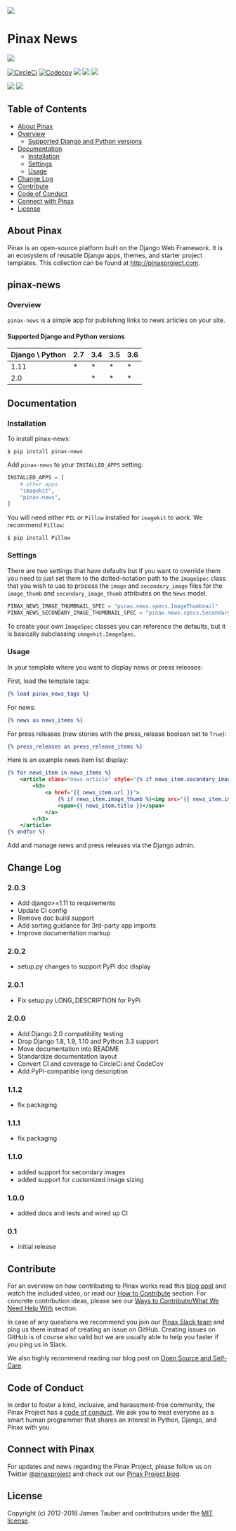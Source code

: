 ![](http://pinaxproject.com/pinax-design/patches/pinax-news.svg)

# Pinax News

[![](https://img.shields.io/pypi/v/pinax-news.svg)](https://pypi.python.org/pypi/pinax-news/)

[![CircleCi](https://img.shields.io/circleci/project/github/pinax/pinax-news.svg)](https://circleci.com/gh/pinax/pinax-news)
[![Codecov](https://img.shields.io/codecov/c/github/pinax/pinax-news.svg)](https://codecov.io/gh/pinax/pinax-news)
[![](https://img.shields.io/github/contributors/pinax/pinax-news.svg)](https://github.com/pinax/pinax-news/graphs/contributors)
[![](https://img.shields.io/github/issues-pr/pinax/pinax-news.svg)](https://github.com/pinax/pinax-news/pulls)
[![](https://img.shields.io/github/issues-pr-closed/pinax/pinax-news.svg)](https://github.com/pinax/pinax-news/pulls?q=is%3Apr+is%3Aclosed)

[![](http://slack.pinaxproject.com/badge.svg)](http://slack.pinaxproject.com/)
[![](https://img.shields.io/badge/license-MIT-blue.svg)](https://opensource.org/licenses/MIT)


## Table of Contents

* [About Pinax](#about-pinax)
* [Overview](#overview)
  * [Supported Django and Python versions](#supported-django-and-python-versions)
* [Documentation](#documentation)
  * [Installation](#installation)
  * [Settings](#settings)
  * [Usage](#usage)
* [Change Log](#change-log)
* [Contribute](#contribute)
* [Code of Conduct](#code-of-conduct)
* [Connect with Pinax](#connect-with-pinax)
* [License](#license)


## About Pinax

Pinax is an open-source platform built on the Django Web Framework. It is an ecosystem of reusable
Django apps, themes, and starter project templates. This collection can be found at http://pinaxproject.com.


## pinax-news

### Overview

``pinax-news`` is a simple app for publishing links to news articles on your site.

#### Supported Django and Python versions

Django \ Python | 2.7 | 3.4 | 3.5 | 3.6
--------------- | --- | --- | --- | ---
1.11 |  *  |  *  |  *  |  *  
2.0  |     |  *  |  *  |  *


## Documentation

### Installation

To install pinax-news:

```commandline
$ pip install pinax-news
```

Add `pinax-news` to your `INSTALLED_APPS` setting:

```python
INSTALLED_APPS = [
    # other apps
    "imagekit",
    "pinax.news",
]
```

You will need either `PIL` or `Pillow` installed for `imagekit` to work.  We
recommend `Pillow`:

```commandline
$ pip install Pillow
```

### Settings

There are two settings that have defaults but if you want to override them you
need to just set them to the dotted-notation path to the `ImageSpec` class that
you wish to use to process the `image` and `secondary_image` files for the
`image_thumb` and `secondary_image_thumb` attributes on the `News` model.

```python
PINAX_NEWS_IMAGE_THUMBNAIL_SPEC = "pinax.news.specs.ImageThumbnail"
PINAX_NEWS_SECONDARY_IMAGE_THUMBNAIL_SPEC = "pinax.news.specs.SecondaryImageThumbnail"
```

To create your own `ImageSpec` classes you can reference the defaults, but it is
basically subclassing `imagekit.ImageSpec`.

### Usage

In your template where you want to display news or press releases:

First, load the template tags:

```djangotemplate
{% load pinax_news_tags %}
```

For news:

```djangotemplate
{% news as news_items %}
```

For press releases (new stories with the press_release boolean set to `True`):

```djangotemplate
{% press_releases as press_release_items %}
```

Here is an example news item list display:

```djangotemplate
{% for news_item in news_items %}
    <article class="news-article" style="{% if news_item.secondary_image_thumb %}background-image:url({% static news_item.secondary_image_thumb.url %});{% endif %}">
        <h3>
            <a href="{{ news_item.url }}">
                {% if news_item.image_thumb %}<img src="{{ news_item.image_thumb.url }}" width="168" />{% endif %}
                <span>{{ news_item.title }}</span>
            </a>
        </h3>
    </article>
{% endfor %}
```

Add and manage news and press releases via the Django admin.


## Change Log

### 2.0.3

* Add django>=1.11 to requirements
* Update CI config
* Remove doc build support
* Add sorting guidance for 3rd-party app imports
* Improve documentation markup

### 2.0.2

* setup.py changes to support PyPi doc display 

### 2.0.1

* Fix setup.py LONG_DESCRIPTION for PyPi

### 2.0.0

* Add Django 2.0 compatibility testing
* Drop Django 1.8, 1.9, 1.10 and Python 3.3 support
* Move documentation into README
* Standardize documentation layout
* Convert CI and coverage to CircleCi and CodeCov
* Add PyPi-compatible long description

### 1.1.2

* fix packaging

### 1.1.1

* fix packaging

### 1.1.0

* added support for secondary images
* added support for customized image sizing

### 1.0.0

* added docs and tests and wired up CI

### 0.1

* initial release


## Contribute

For an overview on how contributing to Pinax works read this [blog post](http://blog.pinaxproject.com/2016/02/26/recap-february-pinax-hangout/)
and watch the included video, or read our [How to Contribute](http://pinaxproject.com/pinax/how_to_contribute/) section.
For concrete contribution ideas, please see our
[Ways to Contribute/What We Need Help With](http://pinaxproject.com/pinax/ways_to_contribute/) section.

In case of any questions we recommend you join our [Pinax Slack team](http://slack.pinaxproject.com)
and ping us there instead of creating an issue on GitHub. Creating issues on GitHub is of course
also valid but we are usually able to help you faster if you ping us in Slack.

We also highly recommend reading our blog post on [Open Source and Self-Care](http://blog.pinaxproject.com/2016/01/19/open-source-and-self-care/).


## Code of Conduct

In order to foster a kind, inclusive, and harassment-free community, the Pinax Project
has a [code of conduct](http://pinaxproject.com/pinax/code_of_conduct/).
We ask you to treat everyone as a smart human programmer that shares an interest in Python, Django, and Pinax with you.


## Connect with Pinax

For updates and news regarding the Pinax Project, please follow us on Twitter [@pinaxproject](https://twitter.com/pinaxproject)
and check out our [Pinax Project blog](http://blog.pinaxproject.com).


## License

Copyright (c) 2012-2018 James Tauber and contributors under the [MIT license](https://opensource.org/licenses/MIT).
